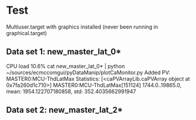 # Test

Multiuser.target with graphics installed (never been running in graphical.target)

## Data set 1: new_master_lat_0*

CPU load 10.6%
cat new_master_lat_0* | python ~/sources/ecmccomgui/pyDataManip/plotCaMonitor.py 
Added PV: MASTER0:MCU-ThdLatMax
Statistics: 
[<caPVArrayLib.caPVArray object at 0x7fa260d1c710>]
MASTER0:MCU-ThdLatMax[151124] 1744.0..19865.0, mean: 1954.122707180858, std: 352.4035662991947

## Data set 2: new_master_lat_2*
